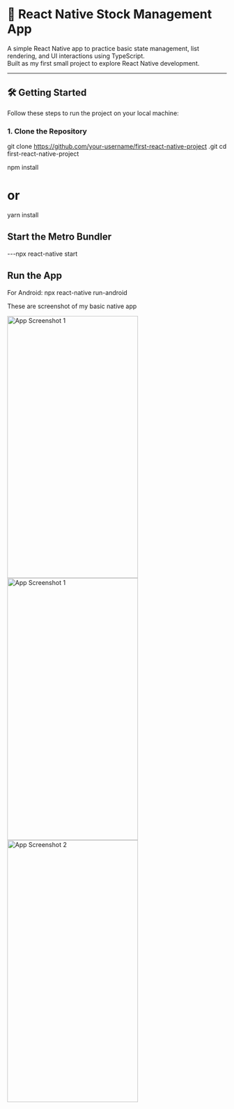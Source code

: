 # 📱 React Native Stock Management App

A simple React Native app to practice basic state management, list rendering, and UI interactions using TypeScript.  
Built as my first small project to explore React Native development.

---

## 🛠️ Getting Started

Follow these steps to run the project on your local machine:

### 1. Clone the Repository

git clone https://github.com/your-username/first-react-native-project
.git
cd first-react-native-project

npm install
# or
yarn install
##  Start the Metro Bundler
---npx react-native start

## Run the App
For Android:
npx react-native run-android



These are screenshot of my basic native app

<img src="https://res.cloudinary.com/dfhbgzn9q/image/upload/v1752067809/rn1_spiq4c.png" alt="App Screenshot 1" width="300" height="600" />
<img src="https://res.cloudinary.com/dfhbgzn9q/image/upload/v1752067809/rn1_spiq4c.png" alt="App Screenshot 1" width="300" height="600" />

<img src="https://res.cloudinary.com/dfhbgzn9q/image/upload/v1752067830/Screenshot_2025-07-09_185943_ntpdgd.png" alt="App Screenshot 2" width="300" height="600" />
